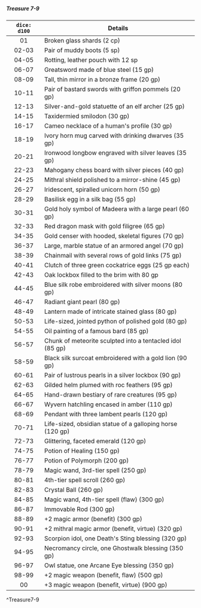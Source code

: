 ##### Treasure 7-9
| `dice: d100` | Details                                                   |
|:------------:| --------------------------------------------------------- |
|      01      | Broken glass shards (2 cp)                                |
|    02-03     | Pair of muddy boots (5 sp)                                |
|    04-05     | Rotting, leather pouch with 12 sp                         |
|    06-07     | Greatsword made of blue steel (15 gp)                     |
|    08-09     | Tall, thin mirror in a bronze frame (20 gp)               |
|    10-11     | Pair of bastard swords with griffon pommels (20 gp)       |
|    12-13     | Silver-and-gold statuette of an elf archer (25 gp)        |
|    14-15     | Taxidermied smilodon (30 gp)                              |
|    16-17     | Cameo necklace of a human's profile (30 gp)               |
|    18-19     | Ivory horn mug carved with drinking dwarves (35 gp)       |
|    20-21     | Ironwood longbow engraved with silver leaves (35 gp)      |
|    22-23     | Mahogany chess board with silver pieces (40 gp)           |
|    24-25     | Mithral shield polished to a mirror-shine (45 gp)         |
|    26-27     | Iridescent, spiralled unicorn horn (50 gp)                |
|    28-29     | Basilisk egg in a silk bag (55 gp)                        |
|    30-31     | Gold holy symbol of Madeera with a large pearl (60 gp)    |
|    32-33     | Red dragon mask with gold filigree (65 gp)                |
|    34-35     | Gold censer with hooded, skeletal figures (70 gp)         |
|    36-37     | Large, marble statue of an armored angel (70 gp)          |
|    38-39     | Chainmail with several rows of gold links (75 gp)         |
|    40-41     | Clutch of three green cockatrice eggs (25 gp each)        |
|    42-43     | Oak lockbox filled to the brim with 80 gp                 |
|    44-45     | Blue silk robe embroidered with silver moons (80 gp)      |
|    46-47     | Radiant giant pearl (80 gp)                               |
|    48-49     | Lantern made of intricate stained glass (80 gp)           |
|    50-53     | Life-sized, jointed python of polished gold (80 gp)       |
|    54-55     | Oil painting of a famous bard (85 gp)                     |
|    56-57     | Chunk of meteorite sculpted into a tentacled idol (85 gp) |
|    58-59     | Black silk surcoat embroidered with a gold lion (90 gp)   |
|    60-61     | Pair of lustrous pearls in a silver lockbox (90 gp)       |
|    62-63     | Gilded helm plumed with roc feathers (95 gp)              |
|    64-65     | Hand-drawn bestiary of rare creatures (95 gp)             |
|    66-67     | Wyvern hatchling encased in amber (110 gp)                |
|    68-69     | Pendant with three lambent pearls (120 gp)                |
|    70-71     | Life-sized, obsidian statue of a galloping horse (120 gp) |
|    72-73     | Glittering, faceted emerald (120 gp)                      |
|    74-75     | Potion of Healing (150 gp)                                |
|    76-77     | Potion of Polymorph (200 gp)                              |
|    78-79     | Magic wand, 3rd-tier spell (250 gp)                       |
|    80-81     | 4th-tier spell scroll (260 gp)                            |
|    82-83     | Crystal Ball (260 gp)                                     |
|    84-85     | Magic wand, 4th-tier spell (flaw) (300 gp)                |
|    86-87     | Immovable Rod (300 gp)                                    |
|    88-89     | +2 magic armor (benefit) (300 gp)                         |
|    90-91     | +2 mithral magic armor (benefit, virtue) (320 gp)         |
|    92-93     | Scorpion idol, one Death's Sting blessing (320 gp)        |
|    94-95     | Necromancy circle, one Ghostwalk blessing (350 gp)        |
|    96-97     | Owl statue, one Arcane Eye blessing (350 gp)              |
|    98-99     | +2 magic weapon (benefit, flaw) (500 gp)                  |
|      00      | +3 magic weapon (benefit, virtue) (900 gp)                |
^Treasure7-9
